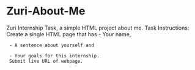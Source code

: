 # Zuri-About-Me
Zuri Internship Task, a simple HTML project about me.
Task Instructions: 
Create a single HTML page that has
     - Your name, 

     - A sentence about yourself and 

     - Your goals for this internship.
     Submit live URL of webpage.
